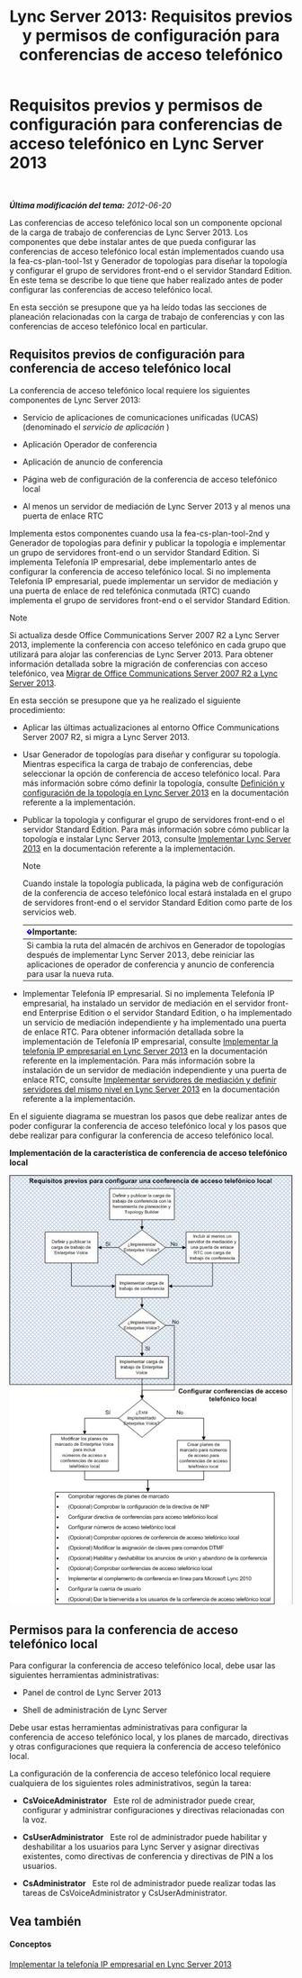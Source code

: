 ﻿---
title: 'Lync Server 2013: Requisitos previos y permisos de configuración para conferencias de acceso telefónico'
TOCTitle: Requisitos previos y permisos de configuración para conferencias de acceso telefónico
ms:assetid: b3b251e5-78ac-44a2-8c36-2a061c9b2314
ms:mtpsurl: https://technet.microsoft.com/es-es/library/Gg412865(v=OCS.15)
ms:contentKeyID: 48276410
ms.date: 01/07/2017
mtps_version: v=OCS.15
ms.translationtype: HT
---

# Requisitos previos y permisos de configuración para conferencias de acceso telefónico en Lync Server 2013

 

_**Última modificación del tema:** 2012-06-20_

Las conferencias de acceso telefónico local son un componente opcional de la carga de trabajo de conferencias de Lync Server 2013. Los componentes que debe instalar antes de que pueda configurar las conferencias de acceso telefónico local están implementados cuando usa la fea-cs-plan-tool-1st y Generador de topologías para diseñar la topología y configurar el grupo de servidores front-end o el servidor Standard Edition. En este tema se describe lo que tiene que haber realizado antes de poder configurar las conferencias de acceso telefónico local.

En esta sección se presupone que ya ha leído todas las secciones de planeación relacionadas con la carga de trabajo de conferencias y con las conferencias de acceso telefónico local en particular.

## Requisitos previos de configuración para conferencia de acceso telefónico local

La conferencia de acceso telefónico local requiere los siguientes componentes de Lync Server 2013:

  - Servicio de aplicaciones de comunicaciones unificadas (UCAS) (denominado el *servicio de aplicación* )

  - Aplicación Operador de conferencia

  - Aplicación de anuncio de conferencia

  - Página web de configuración de la conferencia de acceso telefónico local

  - Al menos un servidor de mediación de Lync Server 2013 y al menos una puerta de enlace RTC

Implementa estos componentes cuando usa la fea-cs-plan-tool-2nd y Generador de topologías para definir y publicar la topología e implementar un grupo de servidores front-end o un servidor Standard Edition. Si implementa Telefonía IP empresarial, debe implementarlo antes de configurar la conferencia de acceso telefónico local. Si no implementa Telefonía IP empresarial, puede implementar un servidor de mediación y una puerta de enlace de red telefónica conmutada (RTC) cuando implementa el grupo de servidores front-end o el servidor Standard Edition.


> [!NOTE]
> Si actualiza desde Office Communications Server 2007 R2 a Lync Server 2013, implemente la conferencia con acceso telefónico en cada grupo que utilizará para alojar las conferencias de Lync Server 2013. Para obtener información detallada sobre la migración de conferencias con acceso telefónico, vea <A href="migration-from-office-communications-server-2007-r2-to-lync-server-2013.md">Migrar de Office Communications Server 2007 R2 a Lync Server 2013</A>.



En esta sección se presupone que ya he realizado el siguiente procedimiento:

  - Aplicar las últimas actualizaciones al entorno Office Communications Server 2007 R2, si migra a Lync Server 2013.

  - Usar Generador de topologías para diseñar y configurar su topología. Mientras especifica la carga de trabajo de conferencias, debe seleccionar la opción de conferencia de acceso telefónico local. Para más información sobre cómo definir la topología, consulte [Definición y configuración de la topología en Lync Server 2013](lync-server-2013-defining-and-configuring-the-topology.md) en la documentación referente a la implementación.

  - Publicar la topología y configurar el grupo de servidores front-end o el servidor Standard Edition. Para más información sobre cómo publicar la topología e instalar Lync Server 2013, consulte [Implementar Lync Server 2013](lync-server-2013-deploying-lync-server.md) en la documentación referente a la implementación.
    

    > [!NOTE]
    > Cuando instale la topología publicada, la página web de configuración de la conferencia de acceso telefónico local estará instalada en el grupo de servidores front-end o el servidor Standard Edition como parte de los servicios web.

    
    <table>
    <thead>
    <tr class="header">
    <th><img src="images/Gg425917.important(OCS.15).gif" title="important" alt="important" />Importante:</th>
    </tr>
    </thead>
    <tbody>
    <tr class="odd">
    <td>Si cambia la ruta del almacén de archivos en Generador de topologías después de implementar Lync Server 2013, debe reiniciar las aplicaciones de operador de conferencia y anuncio de conferencia para usar la nueva ruta.</td>
    </tr>
    </tbody>
    </table>


  - Implementar Telefonía IP empresarial. Si no implementa Telefonía IP empresarial, ha instalado un servidor de mediación en el servidor front-end Enterprise Edition o el servidor Standard Edition, o ha implementado un servicio de mediación independiente y ha implementado una puerta de enlace RTC. Para obtener información detallada sobre la implementación de Telefonía IP empresarial, consulte [Implementar la telefonía IP empresarial en Lync Server 2013](lync-server-2013-deploying-enterprise-voice.md) en la documentación referente en la implementación. Para más información sobre la instalación de un servidor de mediación independiente y una puerta de enlace RTC, consulte [Implementar servidores de mediación y definir servidores del mismo nivel en Lync Server 2013](lync-server-2013-deploying-mediation-servers-and-defining-peers.md) en la documentación referente a la implementación.

En el siguiente diagrama se muestran los pasos que debe realizar antes de poder configurar la conferencia de acceso telefónico local y los pasos que debe realizar para configurar la conferencia de acceso telefónico local.

**Implementación de la característica de conferencia de acceso telefónico local**

![Diagrama de flujo de implementación de conferencia de acceso telefónico local](images/Gg412865.fde8c246-b5ed-4323-a6e7-af1983a5ec86(OCS.15).jpg "Diagrama de flujo de implementación de conferencia de acceso telefónico local")

## Permisos para la conferencia de acceso telefónico local

Para configurar la conferencia de acceso telefónico local, debe usar las siguientes herramientas administrativas:

  - Panel de control de Lync Server 2013

  - Shell de administración de Lync Server

Debe usar estas herramientas administrativas para configurar la conferencia de acceso telefónico local, y los planes de marcado, directivas y otras configuraciones que requiera la conferencia de acceso telefónico local.

La configuración de la conferencia de acceso telefónico local requiere cualquiera de los siguientes roles administrativos, según la tarea:

  - **CsVoiceAdministrator**   Este rol de administrador puede crear, configurar y administrar configuraciones y directivas relacionadas con la voz.

  - **CsUserAdministrator**   Este rol de administrador puede habilitar y deshabilitar a los usuarios para Lync Server y asignar directivas existentes, como directivas de conferencia y directivas de PIN a los usuarios.

  - **CsAdministrator**   Este rol de administrador puede realizar todas las tareas de CsVoiceAdministrator y CsUserAdministrator.

## Vea también

#### Conceptos

[Implementar la telefonía IP empresarial en Lync Server 2013](lync-server-2013-deploying-enterprise-voice.md)

